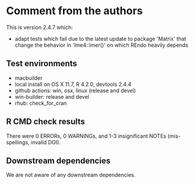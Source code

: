 # Comment from the authors

This is version 2.4.7 which:
- adapt tests which fail due to the latest update to package 'Matrix' that change the behavior in 'lme4::lmer()' on which REndo heavily depends


## Test environments
* macbuilder 
* local install on OS X 11.7, R 4.2.0, devtools 2.4.4
* github actions: win, osx, linux (release and devel)
* win-builder: release and devel
* rhub: check_for_cran

## R CMD check results 
There were 0 ERRORs, 0 WARNINGs, and 1-3 insignificant NOTEs (mis-spellings, invalid DOI).

## Downstream dependencies
We are not aware of any downstream dependencies.

